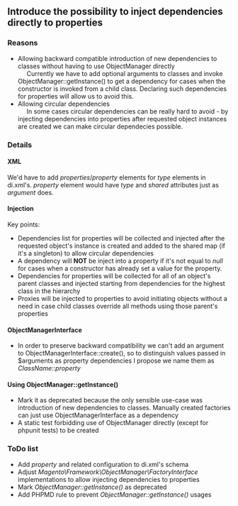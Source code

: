 ## Introduce the possibility to inject dependencies directly to properties
### Reasons
* Allowing backward compatible introduction of new dependencies to classes without having to use ObjectManager directly  
&nbsp;&nbsp;&nbsp;&nbsp;&nbsp;Currently we have to add optional arguments to classes and invoke ObjectManager::getInstance() to get a dependency
for cases when the constructor is invoked from a child class. Declaring such dependencies for properties will allow us to avoid this.
* Allowing circular dependencies  
&nbsp;&nbsp;&nbsp;&nbsp;&nbsp;In some cases circular dependencies can be really hard to avoid - by injecting dependencies into properties
after requested object instances are created we can make circular dependecies possible.
### Details
#### XML
We'd have to add *properties*/*property* elements for *type* elements in di.xml's.
*property* element would have *type* and *shared* attributes just as *argument* does.  
#### Injection
Key points:  
* Dependencies list for properties will be collected and injected after
the requested object's instance is created and added to the shared map (if it's a singleton) to allow circular dependencies
* A dependency will __NOT__ be inject into a property if it's not equal to *null*
for cases when a constructor has already set a value for the property.
* Dependencies for properties will be collected for all of an object's parent classes and injected
starting from dependencies for the highest class in the hierarchy
* Proxies will be injected to properties to avoid initiating objects without a need in case
child classes override all methods using those parent's properties
#### ObjectManagerInterface
* In order to preserve backward compatibility we can't add an argument to ObjectManagerInterface::create(),
so to distinguish values passed in $arguments as property dependencies I propose we name them as *ClassName*::*property*
#### Using ObjectManager::getInstance()
* Mark it as deprecated because the only sensible use-case was introduction of new dependencies to classes.
Manually created factories can just use ObjectManagerInterface as a dependency
* A static test forbidding use of ObjectManager directly (except for phpunit tests) to be created
### ToDo list
* Add *property* and related configuration to di.xml's schema
* Adjust *Magento\Framework\ObjectManager\FactoryInterface* implementations to allow injecting dependencies to properties
* Mark *ObjectManager::getInstance()* as deprecated
* Add PHPMD rule to prevent *ObjectManager::getInstance()* usages
